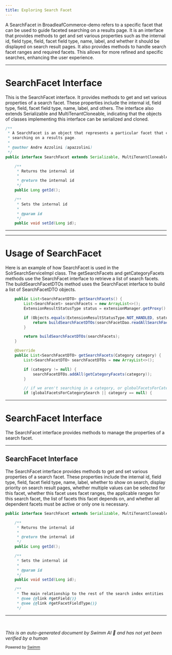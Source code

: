```yaml
---
title: Exploring Search Facet
---
```

A SearchFacet in BroadleafCommerce-demo refers to a specific facet that can be used to guide faceted searching on a results page. It is an interface that provides methods to get and set various properties such as the internal id, field type, field, facet field type, name, label, and whether it should be displayed on search result pages. It also provides methods to handle search facet ranges and required facets. This allows for more refined and specific searches, enhancing the user experience.

<SwmSnippet path="/core/broadleaf-framework/src/main/java/org/broadleafcommerce/core/search/domain/SearchFacet.java" line="25">

---

# SearchFacet Interface

This is the SearchFacet interface. It provides methods to get and set various properties of a search facet. These properties include the internal id, field type, field, facet field type, name, label, and others. The interface also extends Serializable and MultiTenantCloneable, indicating that the objects of classes implementing this interface can be serialized and cloned.

```java
/**
 * A SearchFacet is an object that represents a particular facet that can be used to guide faceted 
 * searching on a results page.
 * 
 * @author Andre Azzolini (apazzolini)
 */
public interface SearchFacet extends Serializable, MultiTenantCloneable<SearchFacet> {

    /**
     * Returns the internal id
     * 
     * @return the internal id
     */
    public Long getId();

    /**
     * Sets the internal id
     * 
     * @param id
     */
    public void setId(Long id);
```

---

</SwmSnippet>

<SwmSnippet path="/core/broadleaf-framework/src/main/java/org/broadleafcommerce/core/search/service/solr/SolrSearchServiceImpl.java" line="449">

---

# Usage of SearchFacet

Here is an example of how SearchFacet is used in the SolrSearchServiceImpl class. The getSearchFacets and getCategoryFacets methods use the SearchFacet interface to retrieve a list of search facets. The buildSearchFacetDTOs method uses the SearchFacet interface to build a list of SearchFacetDTO objects.

```java
    public List<SearchFacetDTO> getSearchFacets() {
        List<SearchFacet> searchFacets = new ArrayList<>();
        ExtensionResultStatusType status = extensionManager.getProxy().getSearchFacets(searchFacets);

        if (Objects.equals(ExtensionResultStatusType.NOT_HANDLED, status)) {
            return buildSearchFacetDTOs(searchFacetDao.readAllSearchFacets(FieldEntity.PRODUCT));
        }

        return buildSearchFacetDTOs(searchFacets);
    }

    @Override
    public List<SearchFacetDTO> getSearchFacets(Category category) {
        List<SearchFacetDTO> searchFacetDTOs = new ArrayList<>();

        if (category != null) {
            searchFacetDTOs.addAll(getCategoryFacets(category));
        }

        // if we aren't searching in a category, or globalFacetsForCategorySearch is true, include the global search facets
        if (globalFacetsForCategorySearch || category == null) {
```

---

</SwmSnippet>

# SearchFacet Interface

The SearchFacet interface provides methods to manage the properties of a search facet.

<SwmSnippet path="/core/broadleaf-framework/src/main/java/org/broadleafcommerce/core/search/domain/SearchFacet.java" line="31">

---

## SearchFacet Interface

The SearchFacet interface provides methods to get and set various properties of a search facet. These properties include the internal id, field type, field, facet field type, name, label, whether to show on search, display priority on search result pages, whether multiple values can be selected for this facet, whether this facet uses facet ranges, the applicable ranges for this search facet, the list of facets this facet depends on, and whether all dependent facets must be active or only one is necessary.

```java
public interface SearchFacet extends Serializable, MultiTenantCloneable<SearchFacet> {

    /**
     * Returns the internal id
     * 
     * @return the internal id
     */
    public Long getId();

    /**
     * Sets the internal id
     * 
     * @param id
     */
    public void setId(Long id);

    /**
     * The main relationship to the rest of the search index entities
     * @see {@link #getField()}
     * @see {@link #getFacetFieldType()}
     */
```

---

</SwmSnippet>

&nbsp;

*This is an auto-generated document by Swimm AI 🌊 and has not yet been verified by a human*

<SwmMeta version="3.0.0" repo-id="Z2l0aHViJTNBJTNBQnJvYWRsZWFmQ29tbWVyY2UtZGVtbyUzQSUzQWdpbGFkbmF2b3Q=" repo-name="BroadleafCommerce-demo" doc-type="overview"><sup>Powered by [Swimm](/)</sup></SwmMeta>
